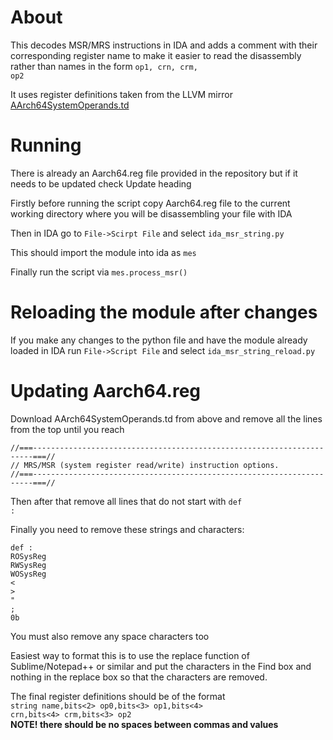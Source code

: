 About
=====
This decodes MSR/MRS instructions in IDA and adds a comment with their corresponding register name to make it easier to read the disassembly rather than names in the form <code>op1, crn, crm, op2</code>

It uses register definitions taken from the LLVM mirror <a href="https://github.com/llvm-mirror/llvm/blob/efea7114d4f7bc56ab90df04037bdb7cd7d4f8c3/lib/Target/AArch64/AArch64SystemOperands.td">AArch64SystemOperands.td</a>

Running
=======
There is already an Aarch64.reg file provided in the repository but if it needs to be updated check Update heading

Firstly before running the script copy Aarch64.reg file to the current working directory where you will be disassembling your file with IDA

Then in IDA go to <code>File->Scirpt File</code> and select <code>ida_msr_string.py</code>

This should import the module into ida as <code>mes</code>

Finally run the script via <code>mes.process_msr()</code>

Reloading the module after changes
==================================
If you make any changes to the python file and have the module already loaded in IDA run <code>File->Script File</code> and select <code>ida_msr_string_reload.py</code>

Updating Aarch64.reg
====================
Download AArch64SystemOperands.td from above and remove all the lines from the top until you reach
<pre>
<code>//===----------------------------------------------------------------------===//
// MRS/MSR (system register read/write) instruction options.
//===----------------------------------------------------------------------===//</code>
</pre>

Then after that remove all lines that do not start with <code>def :</code>

Finally you need to remove these strings and characters:
<pre>
<code>def :
ROSysReg
RWSysReg
WOSysReg
<
>
"
;
0b</code>
</pre>
You must also remove any space characters too

Easiest way to format this is to use the replace function of Sublime/Notepad++ or similar and put the characters in the Find box and nothing in the replace box so that the characters are removed.

The final register definitions should be of the format
<br><code>string name,bits<2> op0,bits<3> op1,bits<4> crn,bits<4> crm,bits<3> op2</code><br>
<b>NOTE! there should be no spaces between commas and values</b>